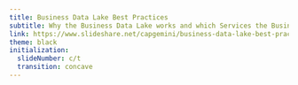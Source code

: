 ```yaml
---
title: Business Data Lake Best Practices
subtitle: Why the Business Data Lake works and which Services the Business Data Lake should provide. Organizations can use the Business Data Lake concept best when they standardize, industrialize and innovate.
link: https://www.slideshare.net/capgemini/business-data-lake-best-practices
theme: black
initialization:
  slideNumber: c/t
  transition: concave
---
```

